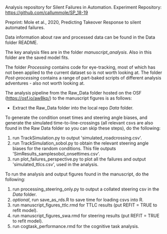 Analysis repository for Silent Failures in Automation. Experiment Repository: https://github.com/callummole/SP_18-19

Preprint: Mole et al., 2020, Predicting Takeover Response to silent automated failures.

Data information about raw and processed data can be found in the Data folder README.

The key analysis files are in the folder _manuscript_analysis_. Also in this folder are the saved model fits.

The folder _Processing_ contains code for eye-tracking, most of which has not been applied to the current dataset so is not worth looking at. The folder _Post-processing_ contains a range of part-baked scripts of different analysis adventures - also not worth looking at.  

The analysis pipeline from the Raw_Data folder hosted on the OSF (https://osf.io/aw8kp/) to the manuscript figures is as follows:

- Extract the Raw_Data folder into the local repo _Data_ folder.

To generate the condition onset times and steering angle biases, and generate the simulated time-to-line-crossings (all relevant csvs are also found in the Raw Data folder so you can skip these steps), do the following:

1) run TrackSimulation.py to output 'simulated_roadcrossing.csv'.
2) run TrackSimulation_sobol.py to obtain the relevant steering angle biases for the random conditions. This file outputs 'SimResults_samplesobol_onsettimes.csv'.
3) run plot_failures_perspective.py to plot all the failures and output 'simulated_ttlcs.csv', used in the analysis.

To run the analysis and output figures found in the manuscript, do the following:

1) run processing_steering_only.py to output a collated steering csv in the _Data_ folder.
2) _optional_, run save_as_rds.R to save time for loading csvs into R.
3) run manuscript_figures_ttlc.rmd for TTLC results (put REFIT = TRUE to refit model).
4) run manuscript_figures_swa.rmd for steering results (put REFIT = TRUE to refit model).
5) run cogtask_performance.rmd for the cognitive task analysis.

